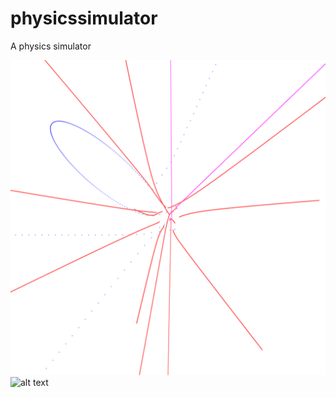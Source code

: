 # physicssimulator
A physics simulator

![alt text](https://github.com/AstridZoleica/physicssimulator/blob/master/Outputs/overall%20copy.svg.png)
![alt text](https://github.com/AstridZoleica/physicssimulator/blob/master/ezgif-5-a3b66335d1.png)
